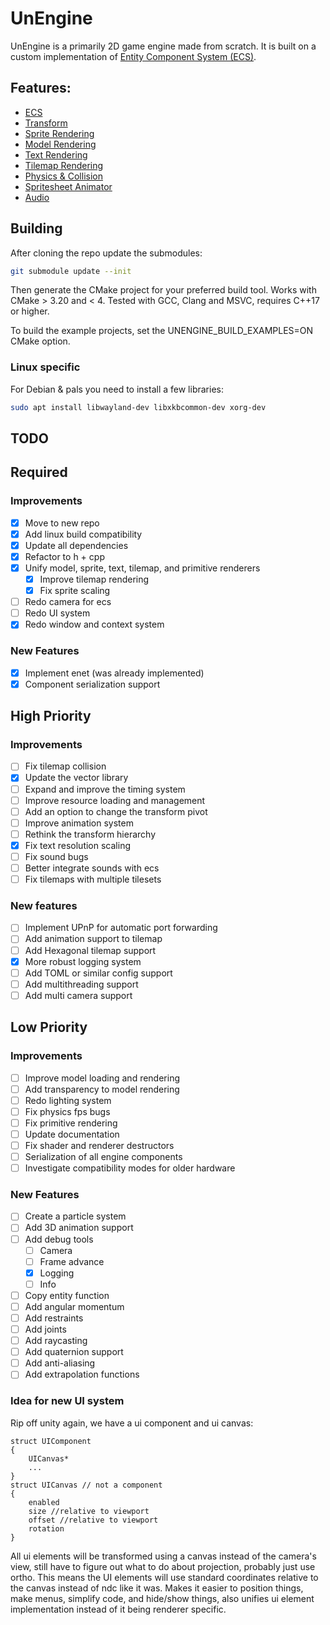 # UnEngine

UnEngine is a primarily 2D game engine made from scratch. 
It is built on a custom implementation of [Entity Component System (ECS)](doc/ECS%20Reference.md).

## Features:
- [ECS](doc/ECS%20Reference.md)
- [Transform](doc/Transform%20Reference.md)
- [Sprite Rendering](doc/Sprite%20Reference.md)
- [Model Rendering](todo)
- [Text Rendering](doc/TextRender%20Reference.md)
- [Tilemap Rendering](doc/Tiled%20Reference.md)
- [Physics & Collision](doc/Physics%20Reference.md)
- [Spritesheet Animator](doc/Sprite%20Reference.md)
- [Audio](doc/Audio%20Reference.md)

## Building
After cloning the repo update the submodules:
```bash
git submodule update --init
```
Then generate the CMake project for your preferred build tool. Works with CMake > 3.20 and < 4. Tested with GCC, Clang and MSVC, requires C++17 or higher.

To build the example projects, set the UNENGINE_BUILD_EXAMPLES=ON CMake option.

### Linux specific
For Debian & pals you need to install a few libraries:
```bash
sudo apt install libwayland-dev libxkbcommon-dev xorg-dev
```

## TODO
## Required
### Improvements
- [x] Move to new repo
- [x] Add linux build compatibility
- [x] Update all dependencies
- [x] Refactor to h + cpp
- [x] Unify model, sprite, text, tilemap, and primitive renderers
  - [x] Improve tilemap rendering
  - [x] Fix sprite scaling
- [ ] Redo camera for ecs
- [ ] Redo UI system
- [x] Redo window and context system

### New Features
- [x] Implement enet (was already implemented)
- [x] Component serialization support

## High Priority
### Improvements
- [ ] Fix tilemap collision
- [x] Update the vector library
- [ ] Expand and improve the timing system
- [ ] Improve resource loading and management
- [ ] Add an option to change the transform pivot
- [ ] Improve animation system
- [ ] Rethink the transform hierarchy
- [x] Fix text resolution scaling
- [ ] Fix sound bugs
- [ ] Better integrate sounds with ecs
- [ ] Fix tilemaps with multiple tilesets

### New features
- [ ] Implement UPnP for automatic port forwarding
- [ ] Add animation support to tilemap
- [ ] Add Hexagonal tilemap support
- [x] More robust logging system
- [ ] Add TOML or similar config support
- [ ] Add multithreading support
- [ ] Add multi camera support

## Low Priority
### Improvements
- [ ] Improve model loading and rendering
- [ ] Add transparency to model rendering
- [ ] Redo lighting system
- [ ] Fix physics fps bugs
- [ ] Fix primitive rendering
- [ ] Update documentation
- [ ] Fix shader and renderer destructors
- [ ] Serialization of all engine components
- [ ] Investigate compatibility modes for older hardware

### New Features
- [ ] Create a particle system
- [ ] Add 3D animation support
- [ ] Add debug tools
  - [ ] Camera
  - [ ] Frame advance
  - [x] Logging
  - [ ] Info
- [ ] Copy entity function
- [ ] Add angular momentum
- [ ] Add restraints
- [ ] Add joints
- [ ] Add raycasting
- [ ] Add quaternion support
- [ ] Add anti-aliasing
- [ ] Add extrapolation functions

### Idea for new UI system
Rip off unity again, we have a ui component and ui canvas:
```
struct UIComponent
{
    UICanvas*
    ...
}
struct UICanvas // not a component
{
    enabled
    size //relative to viewport
    offset //relative to viewport
    rotation 
}
```
All ui elements will be transformed using a canvas instead of the camera's view, still have to figure out what to do about projection, probably just use ortho.
This means the UI elements will use standard coordinates relative to the canvas instead of ndc like it was. Makes it easier to position things, make menus, simplify code, and hide/show things, also unifies ui element implementation instead of it being renderer specific.
